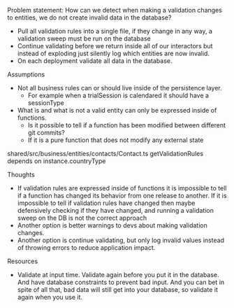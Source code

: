 Problem statement: How can we detect when making a validation changes to entities, we do not create invalid data in the database?

- Pull all validation rules into a single file, if they change in any way, a validation sweep must be run on the database
- Continue validating before we return inside all of our interactors but instead of exploding just silently log which entities are now invalid.
- On each deployment validate all data in the database.


Assumptions
- Not all business rules can or should live inside of the persistence layer.
  - For example when a trialSession is calendared it should have a sessionType
- What is and what is not a valid entity can only be expressed inside of functions. 
  - Is it possible to tell if a function has been modified between different git commits?
  - If it is a pure function that does not modify any external state


shared/src/business/entities/contacts/Contact.ts getValidationRules depends on instance.countryType


Thoughts
- If validation rules are expressed inside of functions it is impossible to tell if a function has changed its behavior from one release to another. If it is impossible to tell if validation rules have changed then maybe defensively checking if they have changed, and running a validation sweep on the DB is not the correct approach
- Another option is better warnings to devs about making validation changes. 
- Another option is continue validating, but only log invalid values instead of throwing errors to reduce application impact.


Resources
- Validate at input time. Validate again before you put it in the database. And have database constraints to prevent bad input. And you can bet in spite of all that, bad data will still get into your database, so validate it again when you use it.
